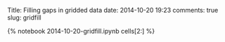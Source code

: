 Title: Filling gaps in gridded data
date:  2014-10-20 19:23
comments: true
slug: gridfill

{% notebook 2014-10-20-gridfill.ipynb cells[2:] %}
